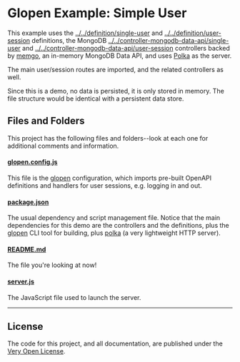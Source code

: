 # Glopen Example: Simple User

This example uses the [../../definition/single-user](single-user) and [../../definition/user-session](user-session) definitions, the MongoDB [../../controller-mongodb-data-api/single-user](single-user) and [../../controller-mongodb-data-api/user-session](user-session) controllers backed by [memgo](https://github.com/saibotsivad/memgo), an in-memory MongoDB Data API, and uses [Polka](https://github.com/lukeed/polka) as the server.

The main user/session routes are imported, and the related controllers as well.

Since this is a demo, no data is persisted, it is only stored in memory. The file structure would be identical with a persistent data store.

## Files and Folders

This project has the following files and folders--look at each one for additional comments and information.

#### [glopen.config.js](./glopen.config.js)

This file is the [glopen] configuration, which imports pre-built OpenAPI definitions and handlers for user sessions, e.g. logging in and out.

#### [package.json](./package.json)

The usual dependency and script management file. Notice that the main dependencies for this demo are the controllers and the definitions, plus the [glopen] CLI tool for building, plus [polka] (a very lightweight HTTP server).

#### [README.md](./README.md)

The file you're looking at now!

#### [server.js](./server.js)

The JavaScript file used to launch the server.

---

## License

The code for this project, and all documentation, are published under the [Very Open License](http://veryopenlicense.com/).

[glopen]: https://github.com/saibotsivad/glopen
[polka]: https://github.com/lukeed/polka
